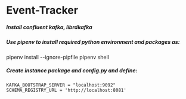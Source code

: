 # Event-Tracker
##### Install confluent kafka, librdkafka
##### Use pipenv to install required python environment and packages as:
pipenv install --ignore-pipfile
pipenv shell

##### Create instance package and config.py and define:
    KAFKA_BOOTSTRAP_SERVER = "localhost:9092"
    SCHEMA_REGISTRY_URL = 'http://localhost:8081'

